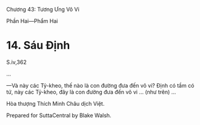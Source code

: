  

Chương 43: Tương Ưng Vô Vi

Phần Hai—Phẩm Hai

# 14\. Sáu Ðịnh

S.iv,362

…

—Và này các Tỷ-kheo, thế nào là con đường đưa đến vô vi? Ðịnh có tầm có tứ, này các Tỷ-kheo, đây là con đường đưa đến vô vi … (như trên) …

Hòa thượng Thích Minh Châu dịch Việt.

Prepared for SuttaCentral by Blake Walsh.